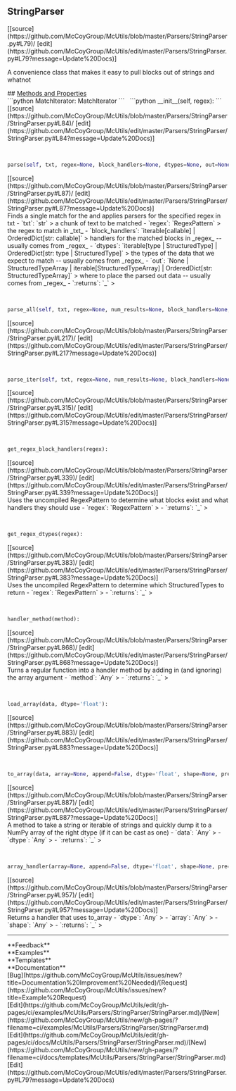 ## <a id="McUtils.Parsers.StringParser.StringParser">StringParser</a> 

<div class="docs-source-link" markdown="1">
[[source](https://github.com/McCoyGroup/McUtils/blob/master/Parsers/StringParser.py#L79)/
[edit](https://github.com/McCoyGroup/McUtils/edit/master/Parsers/StringParser.py#L79?message=Update%20Docs)]
</div>

A convenience class that makes it easy to pull blocks out of strings and whatnot







<div class="collapsible-section">
 <div class="collapsible-section collapsible-section-header" markdown="1">
## <a class="collapse-link" data-toggle="collapse" href="#methods" markdown="1"> Methods and Properties</a> <a class="float-right" data-toggle="collapse" href="#methods"><i class="fa fa-chevron-down"></i></a>
 </div>
 <div class="collapsible-section collapsible-section-body collapse show" id="methods" markdown="1">
 ```python
MatchIterator: MatchIterator
```
<a id="McUtils.Parsers.StringParser.StringParser.__init__" class="docs-object-method">&nbsp;</a> 
```python
__init__(self, regex): 
```
<div class="docs-source-link" markdown="1">
[[source](https://github.com/McCoyGroup/McUtils/blob/master/Parsers/StringParser/StringParser.py#L84)/
[edit](https://github.com/McCoyGroup/McUtils/edit/master/Parsers/StringParser/StringParser.py#L84?message=Update%20Docs)]
</div>


<a id="McUtils.Parsers.StringParser.StringParser.parse" class="docs-object-method">&nbsp;</a> 
```python
parse(self, txt, regex=None, block_handlers=None, dtypes=None, out=None): 
```
<div class="docs-source-link" markdown="1">
[[source](https://github.com/McCoyGroup/McUtils/blob/master/Parsers/StringParser/StringParser.py#L87)/
[edit](https://github.com/McCoyGroup/McUtils/edit/master/Parsers/StringParser/StringParser.py#L87?message=Update%20Docs)]
</div>
Finds a single match for the and applies parsers for the specified regex in txt
  - `txt`: `str`
    > a chunk of text to be matched
  - `regex`: `RegexPattern`
    > the regex to match in _txt_
  - `block_handlers`: `iterable[callable] | OrderedDict[str: callable]`
    > handlers for the matched blocks in _regex_ -- usually comes from _regex_
  - `dtypes`: `iterable[type | StructuredType] | OrderedDict[str: type | StructuredType]`
    > the types of the data that we expect to match -- usually comes from _regex_
  - `out`: `None | StructuredTypeArray | iterable[StructuredTypeArray] | OrderedDict[str: StructuredTypeArray]`
    > where to place the parsed out data -- usually comes from _regex_
  - `:returns`: `_`
    >


<a id="McUtils.Parsers.StringParser.StringParser.parse_all" class="docs-object-method">&nbsp;</a> 
```python
parse_all(self, txt, regex=None, num_results=None, block_handlers=None, dtypes=None, out=None): 
```
<div class="docs-source-link" markdown="1">
[[source](https://github.com/McCoyGroup/McUtils/blob/master/Parsers/StringParser/StringParser.py#L217)/
[edit](https://github.com/McCoyGroup/McUtils/edit/master/Parsers/StringParser/StringParser.py#L217?message=Update%20Docs)]
</div>


<a id="McUtils.Parsers.StringParser.StringParser.parse_iter" class="docs-object-method">&nbsp;</a> 
```python
parse_iter(self, txt, regex=None, num_results=None, block_handlers=None, dtypes=None): 
```
<div class="docs-source-link" markdown="1">
[[source](https://github.com/McCoyGroup/McUtils/blob/master/Parsers/StringParser/StringParser.py#L315)/
[edit](https://github.com/McCoyGroup/McUtils/edit/master/Parsers/StringParser/StringParser.py#L315?message=Update%20Docs)]
</div>


<a id="McUtils.Parsers.StringParser.StringParser.get_regex_block_handlers" class="docs-object-method">&nbsp;</a> 
```python
get_regex_block_handlers(regex): 
```
<div class="docs-source-link" markdown="1">
[[source](https://github.com/McCoyGroup/McUtils/blob/master/Parsers/StringParser/StringParser.py#L339)/
[edit](https://github.com/McCoyGroup/McUtils/edit/master/Parsers/StringParser/StringParser.py#L339?message=Update%20Docs)]
</div>
Uses the uncompiled RegexPattern to determine what blocks exist and what handlers they should use
  - `regex`: `RegexPattern`
    > 
  - `:returns`: `_`
    >


<a id="McUtils.Parsers.StringParser.StringParser.get_regex_dtypes" class="docs-object-method">&nbsp;</a> 
```python
get_regex_dtypes(regex): 
```
<div class="docs-source-link" markdown="1">
[[source](https://github.com/McCoyGroup/McUtils/blob/master/Parsers/StringParser/StringParser.py#L383)/
[edit](https://github.com/McCoyGroup/McUtils/edit/master/Parsers/StringParser/StringParser.py#L383?message=Update%20Docs)]
</div>
Uses the uncompiled RegexPattern to determine which StructuredTypes to return
  - `regex`: `RegexPattern`
    > 
  - `:returns`: `_`
    >


<a id="McUtils.Parsers.StringParser.StringParser.handler_method" class="docs-object-method">&nbsp;</a> 
```python
handler_method(method): 
```
<div class="docs-source-link" markdown="1">
[[source](https://github.com/McCoyGroup/McUtils/blob/master/Parsers/StringParser/StringParser.py#L868)/
[edit](https://github.com/McCoyGroup/McUtils/edit/master/Parsers/StringParser/StringParser.py#L868?message=Update%20Docs)]
</div>
Turns a regular function into a handler method by adding in (and ignoring) the array argument
  - `method`: `Any`
    > 
  - `:returns`: `_`
    >


<a id="McUtils.Parsers.StringParser.StringParser.load_array" class="docs-object-method">&nbsp;</a> 
```python
load_array(data, dtype='float'): 
```
<div class="docs-source-link" markdown="1">
[[source](https://github.com/McCoyGroup/McUtils/blob/master/Parsers/StringParser/StringParser.py#L883)/
[edit](https://github.com/McCoyGroup/McUtils/edit/master/Parsers/StringParser/StringParser.py#L883?message=Update%20Docs)]
</div>


<a id="McUtils.Parsers.StringParser.StringParser.to_array" class="docs-object-method">&nbsp;</a> 
```python
to_array(data, array=None, append=False, dtype='float', shape=None, pre=None): 
```
<div class="docs-source-link" markdown="1">
[[source](https://github.com/McCoyGroup/McUtils/blob/master/Parsers/StringParser/StringParser.py#L887)/
[edit](https://github.com/McCoyGroup/McUtils/edit/master/Parsers/StringParser/StringParser.py#L887?message=Update%20Docs)]
</div>
A method to take a string or iterable of strings and quickly dump it to a NumPy array of the right dtype (if it can be cast as one)
  - `data`: `Any`
    > 
  - `dtype`: `Any`
    > 
  - `:returns`: `_`
    >


<a id="McUtils.Parsers.StringParser.StringParser.array_handler" class="docs-object-method">&nbsp;</a> 
```python
array_handler(array=None, append=False, dtype='float', shape=None, pre=None): 
```
<div class="docs-source-link" markdown="1">
[[source](https://github.com/McCoyGroup/McUtils/blob/master/Parsers/StringParser/StringParser.py#L957)/
[edit](https://github.com/McCoyGroup/McUtils/edit/master/Parsers/StringParser/StringParser.py#L957?message=Update%20Docs)]
</div>
Returns a handler that uses to_array
  - `dtype`: `Any`
    > 
  - `array`: `Any`
    > 
  - `shape`: `Any`
    > 
  - `:returns`: `_`
    >
 </div>
</div>












---


<div markdown="1" class="text-secondary">
<div class="container">
  <div class="row">
   <div class="col" markdown="1">
**Feedback**   
</div>
   <div class="col" markdown="1">
**Examples**   
</div>
   <div class="col" markdown="1">
**Templates**   
</div>
   <div class="col" markdown="1">
**Documentation**   
</div>
   <div class="col" markdown="1">
   
</div>
   <div class="col" markdown="1">
   
</div>
   <div class="col" markdown="1">
   
</div>
</div>
  <div class="row">
   <div class="col" markdown="1">
[Bug](https://github.com/McCoyGroup/McUtils/issues/new?title=Documentation%20Improvement%20Needed)/[Request](https://github.com/McCoyGroup/McUtils/issues/new?title=Example%20Request)   
</div>
   <div class="col" markdown="1">
[Edit](https://github.com/McCoyGroup/McUtils/edit/gh-pages/ci/examples/McUtils/Parsers/StringParser/StringParser.md)/[New](https://github.com/McCoyGroup/McUtils/new/gh-pages/?filename=ci/examples/McUtils/Parsers/StringParser/StringParser.md)   
</div>
   <div class="col" markdown="1">
[Edit](https://github.com/McCoyGroup/McUtils/edit/gh-pages/ci/docs/McUtils/Parsers/StringParser/StringParser.md)/[New](https://github.com/McCoyGroup/McUtils/new/gh-pages/?filename=ci/docs/templates/McUtils/Parsers/StringParser/StringParser.md)   
</div>
   <div class="col" markdown="1">
[Edit](https://github.com/McCoyGroup/McUtils/edit/master/Parsers/StringParser.py#L79?message=Update%20Docs)   
</div>
   <div class="col" markdown="1">
   
</div>
   <div class="col" markdown="1">
   
</div>
   <div class="col" markdown="1">
   
</div>
</div>
</div>
</div>